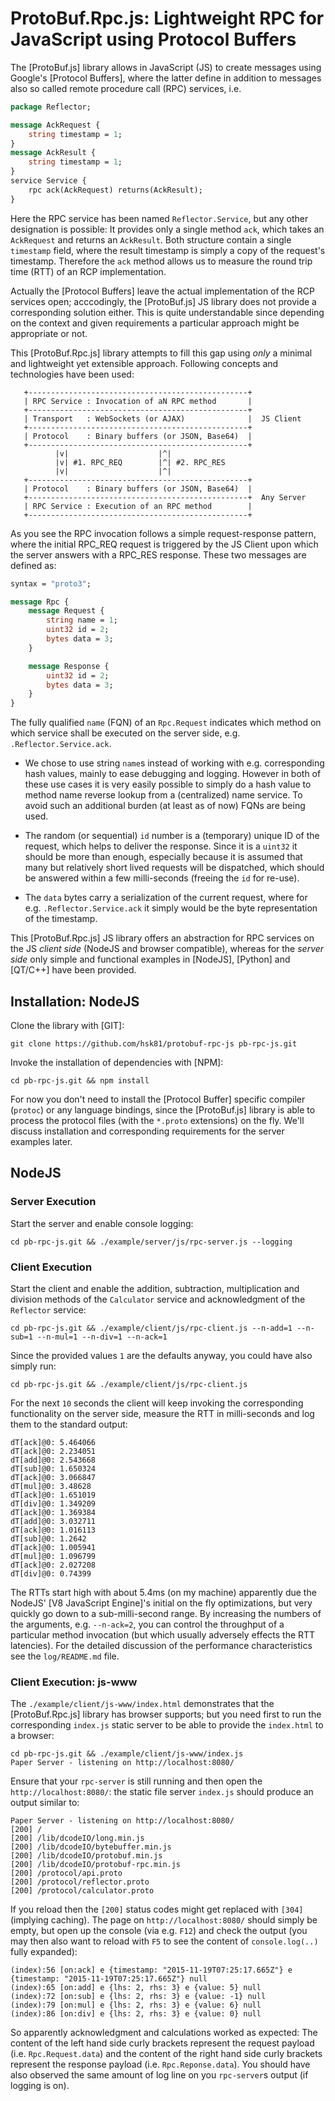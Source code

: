 # ProtoBuf.Rpc.js: Lightweight RPC for JavaScript using Protocol Buffers

The [ProtoBuf.js] library allows in JavaScript (JS) to create messages using Google's [Protocol Buffers], where the latter define in addition to messages also so called remote procedure call (RPC) services, i.e.

```proto
package Reflector;

message AckRequest {
    string timestamp = 1;
}
message AckResult {
    string timestamp = 1;
}
service Service {
    rpc ack(AckRequest) returns(AckResult);
}
```

Here the RPC service has been named `Reflector.Service`, but any other designation is possible: It provides only a single method `ack`, which takes an `AckRequest` and returns an `AckResult`. Both structure contain a single `timestamp` field, where the result timestamp is simply a copy of the request's timestamp. Therefore the `ack` method allows us to measure the round trip time (RTT) of an RCP implementation.

Actually the [Protocol Buffers] leave the actual implementation of the RCP services open; acccodingly, the [ProtoBuf.js] JS library does not provide a corresponding solution either. This is quite understandable since depending on the context and given requirements a particular approach might be appropriate or not.

This [ProtoBuf.Rpc.js] library attempts to fill this gap using *only* a minimal and lightweight yet extensible approach. Following concepts and technologies have been used:

       +-------------------------------------------------+
       | RPC Service : Invocation of aN RPC method       |
       +-------------------------------------------------+
       | Transport   : WebSockets (or AJAX)              |  JS Client
       +-------------------------------------------------+
       | Protocol    : Binary buffers (or JSON, Base64)  |
       +-------------------------------------------------+
              |v|                    |^|
              |v| #1. RPC_REQ        |^| #2. RPC_RES 
              |v|                    |^|
       +-------------------------------------------------+
       | Protocol    : Binary buffers (or JSON, Base64)  |
       +-------------------------------------------------+  Any Server
       | RPC Service : Execution of an RPC method        |
       +-------------------------------------------------+
 
As you see the RPC invocation follows a simple request-response pattern, where the initial RPC_REQ request is triggered by the JS Client upon which the server answers with a RPC_RES response. These two messages are defined as:

```proto
syntax = "proto3";

message Rpc {
    message Request {
        string name = 1;
        uint32 id = 2;
        bytes data = 3;
    }

    message Response {
        uint32 id = 2;
        bytes data = 3;
    }
}
```

The fully qualified `name` (FQN) of an `Rpc.Request` indicates which method on which service shall be executed on the server side, e.g. `.Reflector.Service.ack`.

 + We chose to use string `name`s instead of working with e.g. corresponding hash values, mainly to ease debugging and logging. However in both of these use cases it is very easily possible to simply do a hash value to method name reverse lookup from a (centralized) name service. To avoid such an additional burden (at least as of now) FQNs are being used.
 
  + The random (or sequential) `id` number is a (temporary) unique ID of the request, which helps to deliver the response. Since it is a `uint32` it should be more than enough, especially because it is assumed that many but relatively short lived requests will be dispatched, which should be answered within a few milli-seconds (freeing the `id` for re-use).

  + The `data` bytes carry a serialization of the current request, where for e.g. `.Reflector.Service.ack` it simply would be the byte representation of the timestamp.

This [ProtoBuf.Rpc.js] JS library offers an abstraction for RPC services on the JS *client side* (NodeJS and browser compatible), whereas for the *server side*  only simple and functional examples in [NodeJS], [Python] and [QT/C++] have been provided.

## Installation: NodeJS

Clone the library with [GIT]:

    git clone https://github.com/hsk81/protobuf-rpc-js pb-rpc-js.git

Invoke the installation of dependencies with [NPM]:

    cd pb-rpc-js.git && npm install

For now you don't need to install the [Protocol Buffer] specific compiler (`protoc`) or any language bindings, since the [ProtoBuf.js] library is able to process the protocol files (with the `*.proto` extensions) on the fly. We'll discuss installation and corresponding requirements for the server examples later.
 
 ## NodeJS
 
 ### Server Execution

Start the server and enable console logging:
 
    cd pb-rpc-js.git && ./example/server/js/rpc-server.js --logging
    
 ### Client Execution

Start the client and enable the addition, subtraction, multiplication and division methods of the `Calculator` service and acknowledgment of the `Reflector` service:

    cd pb-rpc-js.git && ./example/client/js/rpc-client.js --n-add=1 --n-sub=1 --n-mul=1 --n-div=1 --n-ack=1

Since the provided values `1` are the defaults anyway, you could have also simply run:

    cd pb-rpc-js.git && ./example/client/js/rpc-client.js

For the next `10` seconds the client will keep invoking the corresponding functionality on the server side, measure the RTT in milli-seconds and log them to the standard output:
 
    dT[ack]@0: 5.464066
    dT[ack]@0: 2.234051
    dT[add]@0: 2.543668
    dT[sub]@0: 1.650324
    dT[ack]@0: 3.066847
    dT[mul]@0: 3.48628
    dT[ack]@0: 1.651019
    dT[div]@0: 1.349209
    dT[ack]@0: 1.369384
    dT[add]@0: 3.032711
    dT[ack]@0: 1.016113
    dT[sub]@0: 1.2642
    dT[ack]@0: 1.005941
    dT[mul]@0: 1.096799
    dT[ack]@0: 2.027208
    dT[div]@0: 0.74399

The RTTs start high with about 5.4ms (on my machine) apparently due the NodeJS' [V8 JavaScript Engine]'s initial on the fly optimizations, but very quickly go down to a sub-milli-second range. By increasing the numbers of the arguments, e.g. `--n-ack=2`, you can control the throughput of a particular method invocation (but which usually adversely effects the RTT latencies). For the detailed discussion of the performance characteristics see the `log/README.md` file.

### Client Execution: js-www

The `./example/client/js-www/index.html` demonstrates that the [ProtoBuf.Rpc.js] library has browser supports; but you need first to run the corresponding `index.js` static server to be able to provide the `index.html` to a browser:

    cd pb-rpc-js.git && ./example/client/js-www/index.js
    Paper Server - listening on http://localhost:8080/

Ensure that your `rpc-server` is still running and then open the `http://localhost:8080/`: the static file server `index.js` should produce an output similar to:

    Paper Server - listening on http://localhost:8080/
    [200] /
    [200] /lib/dcodeIO/long.min.js
    [200] /lib/dcodeIO/bytebuffer.min.js
    [200] /lib/dcodeIO/protobuf.min.js
    [200] /lib/dcodeIO/protobuf-rpc.min.js
    [200] /protocol/api.proto
    [200] /protocol/reflector.proto
    [200] /protocol/calculator.proto

If you reload then the `[200]` status codes might get replaced with `[304]` (implying caching). The page on `http://localhost:8080/` should simply be empty, but open up the console (via e.g. `F12`) and check the output (you may then also want to reload with `F5` to see the content of `console.log(..)` fully expanded):

    (index):56 [on:ack] e {timestamp: "2015-11-19T07:25:17.665Z"} e {timestamp: "2015-11-19T07:25:17.665Z"} null
    (index):65 [on:add] e {lhs: 2, rhs: 3} e {value: 5} null
    (index):72 [on:sub] e {lhs: 2, rhs: 3} e {value: -1} null
    (index):79 [on:mul] e {lhs: 2, rhs: 3} e {value: 6} null
    (index):86 [on:div] e {lhs: 2, rhs: 3} e {value: 0} null

So apparently acknowledgment and calculations worked as expected: The content of the left hand side curly brackets represent the request payload (i.e. `Rpc.Request.data`) and the content of the right hand side curly brackets represent the response payload (i.e. `Rpc.Reponse.data`). You should have also observed the same amount of log line on you `rpc-server`s output (if logging is on).



